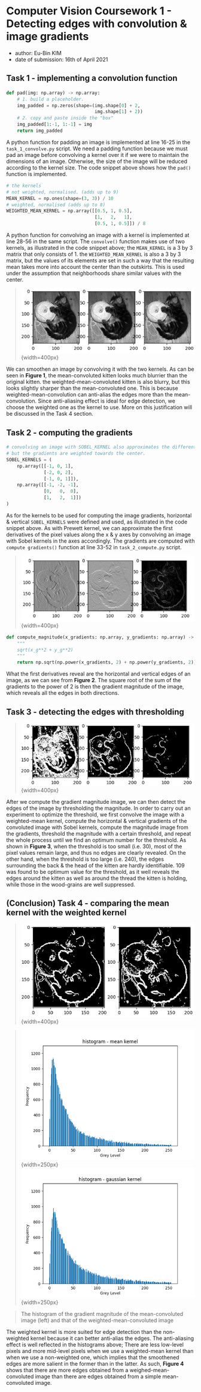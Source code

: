 # Computer Vision Coursework 1 - Detecting edges with convolution & image gradients
- author: Eu-Bin KIM
- date of submission: 16th of April 2021

## Task 1 - implementing a convolution function

```python
def pad(img: np.array) -> np.array:
    # 1. build a placeholder.
    img_padded = np.zeros(shape=(img.shape[0] + 2,
                                 img.shape[1] + 2))
    # 2. copy and paste inside the "box"
    img_padded[1:-1, 1:-1] = img
    return img_padded
```

A python function for padding an image is implemented at line 16-25 in the `task_1_convolve.py` script.
We need a padding function because we must pad an image before convolving a kernel over it 
if we were to maintain the dimensions of an image. Otherwise, the size of the image will be reduced
according to the kernel size. The code snippet above shows how the `pad()` function is implemented.

```python
# the kernels
# not weighted, normalised. (adds up to 9)
MEAN_KERNEL = np.ones(shape=(3, 3)) / 10  
# weighted, normalised (adds up to 8)
WEIGHTED_MEAN_KERNEL = np.array([[0.5, 1, 0.5],
                                 [1,   2,   1],
                                 [0.5, 1, 0.5]]) / 8 
```

A python function for convolving an image with a kernel is implemented at line 28-56 in the same script.
The `convolve()` function makes use of two kernels, as illustrated in the code snippet above; the `MEAN_KERNEL` is a
 3 by 3 matrix that only consists of 1. the `WEIGHTED_MEAN_KERNEL` is also a 3 by 3 matrix, but the values of its elements
are set in such a way that the resulting mean takes more into account the center than the outskirts. This is used
under the assumption that neighborhoods share similar values with the center.


> ![The original image(left), the image convolved with the mean kernel(middle) and with the weighted meal kernel(right)](.report_images/2ffc38f0.png){width=400px}

We can smoothen an image by convolving it with the two kernels. As can be seen in **Figure 1**, the mean-convoluted
kitten looks much blurrier than the original kitten. the weighted-mean-convoluted kitten is also blurry, but this looks slightly
sharper than the mean-convoluted one. This is because weighted-mean-convolution can anti-alias the edges more than the
mean-convolution. Since anti-aliasing effect is ideal for edge detection, we choose the weighted one as the kernel to use. 
More on this justification will be discussed in the Task 4 section. 


## Task 2 - computing the gradients

```python
# convolving an image with SOBEL_KERNEL also approximates the differentiation,
# but the gradients are weighted towards the center.
SOBEL_KERNELS = (
    np.array([[-1, 0, 1],
              [-2, 0, 2],
              [-1, 0, 1]]),
    np.array([[-1, -2, -1],
              [0,   0,  0],
              [1,   2,  1]])
)
```
As for the kernels to be used for computing the image gradients, horizontal & vertical `SOBEL_KERNELS` were defined and used,
as illustrated in the code snippet above. As with Prewett kernel, we can approximate the first derivatives of the pixel values
along the x & y axes by convolving an image with Sobel kernels in the axes accordingly. The gradients are computed with 
`compute gradients()` function at line 33-52 in `task_2_compute.py` script.


>![The horizontal gradients(left), The vertical gradients(middle) and the magnitude of them(right)](.report_images/1543629a.png){width=400px}

```python
def compute_magnitude(x_gradients: np.array, y_gradients: np.array) -> np.array:
    """
    sqrt(x_g**2 + y_g**2)
    """
    return np.sqrt(np.power(x_gradients, 2) + np.power(y_gradients, 2))
```

What the first derivatives reveal are the horizontal and vertical edges of an image, as we can see from **Figure 2**.
The square root of the sum of the gradients to the power of 2 is then the gradient magnitude of the image,
which reveals all the edges in both directions.


## Task 3 - detecting the edges with thresholding

>![Edges detected with a threshold of 30(small), 109(optimal) and 240(large)](.report_images/a00765b8.png){width=400px}

After we compute the gradient magnitude image, we can then detect the edges of the image by thresholding the
magnitude. In order to carry out an experiment to optimize the threshold, we first convolve the image with a
 weighted-mean kernel, compute the horizontal & vertical gradients of the convoluted image with Sobel kernels, compute
the magnitude image from the gradients, threshold the magnitude with a certain threshold, and repeat 
the whole process until we find an optimum number for the threshold. As shown in **Figure 3**, when the threshold is
too small (i.e. 30), most of the pixel values remain large, and thus no edges are clearly revealed. On the other hand,
when the threshold is too large (i.e. 240), the edges surrounding the back & the head of the kitten are hardly identifiable.
109 was found to be optimum value for the threshold, as it well reveals the edges around the kitten as well as around
the thread the kitten is holding, while those in the wood-grains are well suppressed.

## (Conclusion) Task 4 - comparing the mean kernel with the weighted kernel


> ![The edges detected with the mean kernel and with the weighted mean kernel, with the same threshold of 109](.report_images/efb6a6d7.png){width=400px}

> ![](.report_images/7bfa33af.png){width=250px}
> ![](.report_images/298794c8.png){width=250px}

> The histogram of the gradient magnitude of the mean-convoluted image (left) and that of the weighted-mean-convoluted image 

The weighted kernel is more suited for edge detection than the non-weighted kernel because it can better anti-alias the edges.
The anti-aliasing effect is well reflected in the histograms above; There are less low-level pixels and more mid-level pixels
when we use a weighted-mean kernel than when we use a non-weighted one, which implies that the smoothened edges are more
salient in the former than in the latter. As such, **Figure 4** shows that there are more edges obtained from a weighed-mean-convoluted
image than there are edges obtained from a simple mean-convoluted image.
